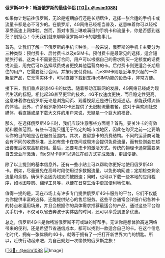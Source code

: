 **俄罗斯4G卡：畅游俄罗斯的最佳伴侣 [[TG💪+ @esim1088](https://t.me/s/esim1088)]**

如果你计划前往俄罗斯，无论是短期旅行还是长期居住，选择一张合适的手机卡或流量卡都是必不可少的。在俄罗斯，4G网络已经相当普及，这意味着你可以轻松享受高速上网体验。然而，面对市面上琳琅满目的手机卡和流量卡，你是否感到迷茫？别担心！今天我们就来聊聊俄罗斯4G卡的那些事儿。

首先，让我们了解一下俄罗斯的手机卡种类。一般来说，俄罗斯的手机卡主要分为三种类型：预付费卡、后付费卡以及eSIM卡。预付费卡是最常见的选择，适合短期旅行者。这类卡不需要签订合同，用户可以根据自己的需求购买一定额度的话费或流量，用完后可以选择续费或者更换其他运营商的卡。后付费卡则更适合长期居住的用户，它需要签订合同，并按月支付费用。而eSIM卡则是近年来兴起的一种新型产品，它无需实体卡，可以直接下载到支持eSIM功能的设备中，非常方便。

接下来，我们重点谈谈4G卡的优势。随着移动互联网的发展，4G网络已经成为现代生活的标配。相比起3G甚至更早的技术，4G不仅速度更快，而且稳定性更高。这意味着你在俄罗斯无论是浏览网页、观看视频还是进行视频通话，都能获得流畅的体验。此外，许多俄罗斯的4G卡还提供了无限制流量套餐，这对于喜欢刷社交媒体、看直播或是下载大文件的用户来说，无疑是一个巨大的福音。

那么，在选择俄罗斯4G卡时，我们应该注意哪些方面呢？首先，要关注卡的有效期和覆盖范围。有些卡可能只适用于特定的城市或地区，因此在购买之前一定要确认你的目的地是否在服务范围内。其次，要留意卡的资费结构。不同的运营商可能会有不同的收费标准，比如有些卡在夜间或周末会提供免费流量，而有些则会在超出套餐后收取高额费用。最后，还要考虑卡的激活方式。传统的物理卡通常需要亲自去营业厅激活，而eSIM卡则可以通过在线方式完成激活，更加便捷。

除了以上提到的基本信息外，还有一些小贴士可以帮助你更好地使用俄罗斯4G卡。例如，尽量避免在高峰时段使用过多数据流量，以免影响网速；定期检查剩余流量和余额，确保不会因为超支而被限速；同时，也可以下载一些本地的应用程序，如地图导航、翻译工具等，以便在日常生活中更加便利地使用。

值得一提的是，现在市场上有许多专门提供俄罗斯4G卡服务的平台，它们不仅能为你提供丰富的选择，还能提供贴心的售后服务。这些平台通常会详细介绍各种卡的特点和适用场景，并且会根据你的具体需求推荐最适合的产品。通过这些平台购买手机卡，不仅可以省去奔波于实体店的时间，还可以享受到更多优惠。

总之，俄罗斯4G卡是你畅游俄罗斯不可或缺的好帮手。无论你是想体验高速网络带来的便利，还是希望节省通信成本，都可以找到一款适合自己的卡。在这个信息化时代，拥有一张优质的4G卡，就等于拥有了一把打开新世界大门的钥匙。所以，赶快行动起来吧，为自己规划一次愉快的俄罗斯之旅！

[[TG💪+ @esim1088](https://t.me/s/esim1088) ![Image](https://i.postimg.cc/4NQfJmqS/Snipaste-2025-05-13-00-14-12.png)]